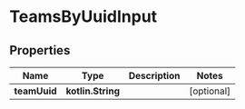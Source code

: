 
# TeamsByUuidInput

## Properties
Name | Type | Description | Notes
------------ | ------------- | ------------- | -------------
**teamUuid** | **kotlin.String** |  |  [optional]



